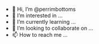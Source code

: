 - 👋 Hi, I’m @perrimbottoms
- 👀 I’m interested in ...
- 🌱 I’m currently learning ...
- 💞️ I’m looking to collaborate on ...
- 📫 How to reach me ...

<!---
perrimbottoms/perrimbottoms is a ✨ special ✨ repository because its `README.md` (this file) appears on your GitHub profile.
You can click the Preview link to take a look at your changes.
--->
